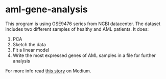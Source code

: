 # aml-gene-analysis

This program is using GSE9476 series from NCBI datacenter. The dataset includes two different samples of healthy and AML patients. It does:

1. PCA
2. Sketch the data
3. Fit a linear model
4. Write the most expressed genes of AML samples in a file for further analysis


For more info read [this story](https://medium.com/@atipencil/understanding-genetic-data-with-r-language-bit-by-bit-4b2e17b52965) on Medium. 
